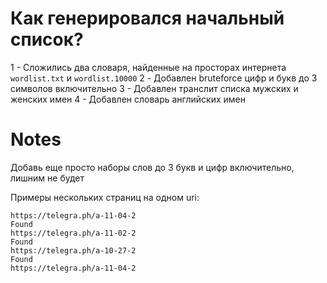 # Как генерировался начальный список?
1 - Сложились два словаря, найденные на просторах интернета `wordlist.txt` и `wordlist.10000`
2 - Добавлен bruteforce цифр и букв до 3 символов включительно
3 - Добавлен транслит списка мужских и женских имен
4 - Добавлен словарь английских имен

# Notes
Добавь еще просто наборы слов до 3 букв и цифр включительно, лишним не будет

Примеры нескольких страниц на одном uri: 

```
https://telegra.ph/a-11-04-2
Found
https://telegra.ph/a-11-02-2
Found
https://telegra.ph/a-10-27-2
Found
https://telegra.ph/a-11-04-2
```
